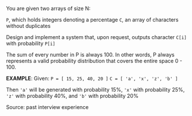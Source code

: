 You are given two arrays of size N:

 `P`, which holds integers denoting a percentage
 `C`, an array of characters without duplicates

 Design and implement a system that, upon request, outputs character `C[i]` with probability `P[i]`

 The sum of every number in P is always 100. In other words, P always represents a valid
 probability distribution that covers the entire space 0 - 100.

**EXAMPLE**:
 Given:
`P = [ 15, 25, 40, 20 ]`
 `C = [ 'a', 'x', 'z', 'b' ]`

 Then `'a'` will be generated with probability 15%, `'x'` with probability 25%,
 `'z'` with probability 40%, and `'b'` with probability 20%

 Source: past interview experience